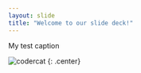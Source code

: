 ```yaml
---
layout: slide
title: "Welcome to our slide deck!"
---
```


My test caption 

![codercat](https://octodex.github.com/images/codercat.jpg)
{: .center}
